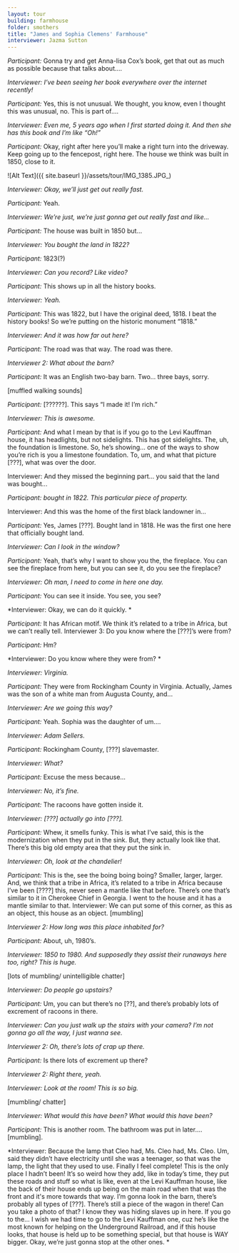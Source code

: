 ```yaml
---
layout: tour
building: farmhouse
folder: smothers
title: "James and Sophia Clemens' Farmhouse"
interviewer: Jazma Sutton
---
```



*Participant:* Gonna try and get Anna-lisa Cox’s book, get that out as much as possible because that talks about....

*Interviewer: I’ve been seeing her book everywhere over the internet recently!*

*Participant:* Yes, this is not unusual. We thought, you know, even I thought this was unusual, no. This is part of....

*Interviewer: Even me, 5 years ago when I first started doing it. And then she has this book and I’m like “Oh!”*

*Participant:* Okay, right after here you’ll make a right turn into the driveway. Keep going up to the fencepost, right here. The house we think was built in 1850, close to it.

![Alt Text]({{ site.baseurl }}/assets/tour/IMG_1385.JPG_)

*Interviewer: Okay, we’ll just get out really fast.*

*Participant:* Yeah.

*Interviewer: We’re just, we’re just gonna get out really fast and like...*

*Participant:* The house was built in 1850 but...

*Interviewer: You bought the land in 1822?*

*Participant:* 1823(?)

*Interviewer: Can you record? Like video?*

*Participant:* This shows up in all the history books.

*Interviewer: Yeah.*

*Participant:* This was 1822, but I have the original deed, 1818. I beat the history books! So we’re putting on the historic monument “1818.” 

*Interviewer: And it was how far out here?*

*Participant:* The road was that way. The road was there.

*Interviewer 2: What about the barn?*

*Participant:* It was an English two-bay barn. Two... three bays, sorry.

\[muffled walking sounds]

*Participant:* \[??????]. This says “I made it! I’m rich.”

*Interviewer: This is awesome.*

*Participant:* And what I mean by that is if you go to the Levi Kauffman house, it has headlights, but not sidelights. This has got sidelights. The, uh, the foundation is limestone. So, he’s showing... one of the ways to show you’re rich is you a limestone foundation. To, um, and what that picture \[???], what was over the door.

Interviewer: And they missed the beginning part... you said that the land was bought...

**Participant:* bought in 1822. This particular piece of property.*

Interviewer: And this was the home of the first black landowner in...

*Participant:* Yes, James \[???]. Bought land in 1818. He was the first one here that officially bought land.

*Interviewer: Can I look in the window?*

*Participant:* Yeah, that’s why I want to show you the, the fireplace. You can see the fireplace from here, but you can see it, do you see the fireplace?

*Interviewer: Oh man, I need to come in here one day.*

*Participant:* You can see it inside. You see, you see?

*Interviewer: Okay, we can do it quickly. *

*Participant:* It has African motif. We think it’s related to a tribe in Africa, but we can’t really tell. Interviewer 3: Do you know where the \[???]’s were from?

*Participant:* Hm?

*Interviewer: Do you know where they were from? *

*Interviewer: Virginia.*

*Participant:* They were from Rockingham County in Virginia. Actually, James was the son of a white man from Augusta County, and...

*Interviewer: Are we going this way?*

*Participant:* Yeah. Sophia was the daughter of um....

*Interviewer: Adam Sellers.*

*Participant:* Rockingham County, \[???] slavemaster.

*Interviewer: What?*

*Participant:* Excuse the mess because...

*Interviewer: No, it’s fine.*

*Participant:* The racoons have gotten inside it.

*Interviewer: \[???] actually go into \[???].*

*Participant:* Whew, it smells funky. This is what I’ve said, this is the modernization when they put in the sink. But, they actually look like that. There’s this big old empty area that they put the sink in.

*Interviewer: Oh, look at the chandelier!*

*Participant:* This is the, see the boing boing boing? Smaller, larger, larger. And, we think that a tribe in Africa, it’s related to a tribe in Africa because I’ve been \[????] this, never seen a mantle 
like that before. There’s one that’s similar to it in Cherokee Chief in Georgia. I went to the house and it has a mantle similar to that.
Interviewer: We can put some of this corner, as this as an object, this house as an object. \[mumbling] 

*Interviewer 2: How long was this place inhabited for?*

*Participant:* About, uh, 1980’s.

*Interviewer: 1850 to 1980. And supposedly they assist their runaways here too, right? This is huge.*

\[lots of mumbling/ unintelligible chatter]

*Interviewer: Do people go upstairs?*

*Participant:* Um, you can but there’s no \[??], and there’s probably lots of excrement of racoons in there.

*Interviewer: Can you just walk up the stairs with your camera? I’m not gonna go all the way, I just wanna see.*

*Interviewer 2: Oh, there’s lots of crap up there.*

*Participant:* Is there lots of excrement up there?

*Interviewer 2: Right there, yeah.*

*Interviewer: Look at the room! This is so big.*

\[mumbling/ chatter]

*Interviewer: What would this have been? What would this have been?*

*Participant:* This is another room. The bathroom was put in later....\[mumbling]. 

*Interviewer: Because the lamp that Cleo had, Ms. Cleo had, Ms. Cleo. Um, said they didn’t have electricity until she was a teenager, so that was the lamp, the light that they used to use. Finally I feel complete! This is the only place I hadn’t been! It’s so weird how they add, like in today’s time, they put these roads and stuff so what is like, even at the Levi Kauffman house, like the back of their house ends up being on the main road when that was the front and it's more towards that way. I’m gonna look in the barn, there’s probably all types of \[???]. There’s still a piece of the wagon in there! Can you take a photo of that? I know they was hiding slaves up in here. If you go to the... I wish we had time to go to the Levi Kauffman one, cuz he’s like the most known for helping on the Underground Railroad, and if this house looks, that house is held up to be something special, but that house is WAY bigger. Okay, we’re just gonna stop at the other ones. *